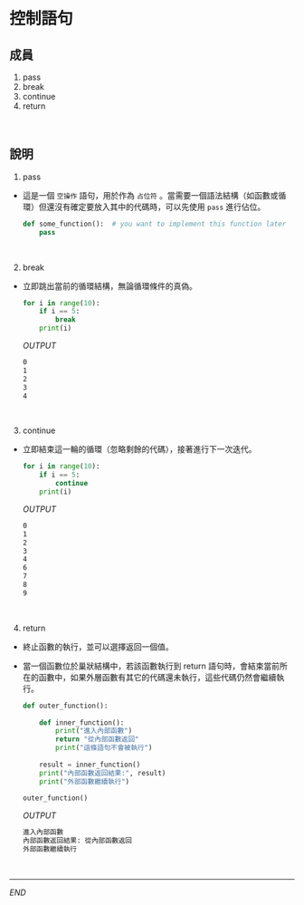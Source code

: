 # 控制語句

## 成員

1. pass
2. break
3. continue
4. return

</br>

## 說明

1. pass
   
- 這是一個 `空操作` 語句，用於作為 `占位符` 。當需要一個語法結構（如函數或循環）但還沒有確定要放入其中的代碼時，可以先使用 `pass` 進行佔位。

    ```python
    def some_function():  # you want to implement this function later
        pass
    ```

</br>

2. break
   
- 立即跳出當前的循環結構，無論循環條件的真偽。


    ```python
    for i in range(10):
        if i == 5:
            break
        print(i)
    ```
    _OUTPUT_
    ```bash
    0
    1
    2
    3
    4
    ```



</br>

3. continue
   
- 立即結束這一輪的循環（忽略剩餘的代碼），接著進行下一次迭代。


    ```python
    for i in range(10):
        if i == 5:
            continue
        print(i)
    ```
    _OUTPUT_
    ```bash
    0
    1
    2
    3
    4
    6
    7
    8
    9
    ```

</br>

4. return
   
- 終止函數的執行，並可以選擇返回一個值。
- 當一個函數位於巢狀結構中，若該函數執行到 return 語句時，會結束當前所在的函數中，如果外層函數有其它的代碼還未執行，這些代碼仍然會繼續執行。

    ```python
    def outer_function():
        
        def inner_function():
            print("進入內部函數")
            return "從內部函數返回"
            print("這條語句不會被執行")
        
        result = inner_function()
        print("內部函數返回結果:", result)
        print("外部函數繼續執行")
        
    outer_function()
    ```
    _OUTPUT_
    ```bash
    進入內部函數
    內部函數返回結果: 從內部函數返回
    外部函數繼續執行
    ```

<br>

---

_END_